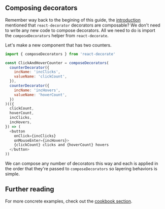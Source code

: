 ## Composing decorators

Remember way back to the begining of this guide, the [introduction](/docs/Introduction.md) mentioned that `react-decorator` decorators are composable?
We don't need to write any new code to compose decorators.
All we need to do is import the `composeDecorators` helper from `react-decorate`.

Let's make a new component that has two counters.

```javascript
import { composeDecorators } from 'react-decorate'

const ClickAndHoverCounter = composeDecorators(
  counterDecorator({
    incName: 'incClicks',
    valueName: 'clickCount',
  }),
  counterDecorator({
    incName: 'incHovers',
    valueName: 'hoverCount',
  })
)(({
  clickCount,
  hoverCount,
  incClicks,
  incHovers,
}) => (
  <button
    onClick={incClicks}
    onMouseEnter={incHovers}>
    {clickCount} clicks and {hoverCount} hovers
  </button>
))
```

We can compose any number of decorators this way and each is applied in the order that they're passed to `composeDecorators` so layering behaviors is simple.

## Further reading

For more concrete examples, check out the [cookbook section](../cookbook/README.md).
